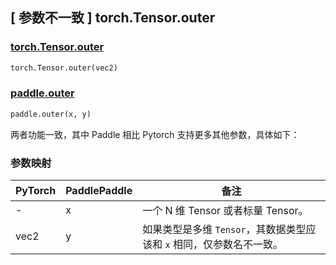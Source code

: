 ## [ 参数不一致 ] torch.Tensor.outer

### [torch.Tensor.outer](https://pytorch.org/docs/stable/generated/torch.Tensor.outer.html?highlight=outer#torch.Tensor.outer)

```python
torch.Tensor.outer(vec2)
```

### [paddle.outer](https://www.paddlepaddle.org.cn/documentation/docs/zh/api/paddle/outer_cn.html)

```python
paddle.outer(x, y)
```

两者功能一致，其中 Paddle 相比 Pytorch 支持更多其他参数，具体如下：

### 参数映射

| PyTorch | PaddlePaddle | 备注                                                                 |
| ------- | ------------ | -------------------------------------------------------------------- |
| -       | x            | 一个 N 维 Tensor 或者标量 Tensor。                                   |
| vec2    | y            | 如果类型是多维 `Tensor`，其数据类型应该和 `x` 相同，仅参数名不一致。 |
